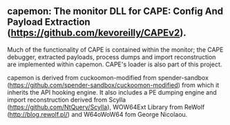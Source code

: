 ## capemon: The monitor DLL for CAPE: Config And Payload Extraction (https://github.com/kevoreilly/CAPEv2).

Much of the functionality of CAPE is contained within the monitor; the CAPE debugger, extracted payloads, process dumps and import reconstruction are implemented within capemon. CAPE's loader is also part of this project.

capemon is derived from cuckoomon-modified from spender-sandbox (https://github.com/spender-sandbox/cuckoomon-modified) from which it inherits the API hooking engine. It also includes a PE dumping engine and import reconstruction derived from Scylla (https://github.com/NtQuery/Scylla), WOW64Ext Library from ReWolf (http://blog.rewolf.pl/) and W64oWoW64 fom George Nicolaou. 
